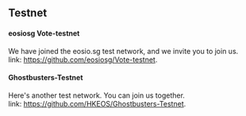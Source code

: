 ## Testnet

#### eosiosg Vote-testnet 
We have joined the eosio.sg test network, and we invite you to join us.  
link: https://github.com/eosiosg/Vote-testnet.

#### Ghostbusters-Testnet
Here's another test network. You can join us together.  
link: https://github.com/HKEOS/Ghostbusters-Testnet.

